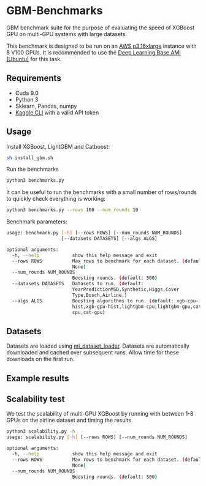 # GBM-Benchmarks
GBM benchmark suite for the purpose of evaluating the speed of XGBoost GPU on multi-GPU systems with large datasets.

This benchmark is designed to be run on an [AWS p3.16xlarge](https://aws.amazon.com/ec2/instance-types/p3/) instance with 8 V100 GPUs. It is recommended to use the [Deep Learning Base AMI (Ubuntu)](https://aws.amazon.com/marketplace/pp/B077GCZ4GR) for this task.

## Requirements
- Cuda 9.0
- Python 3
- Sklearn, Pandas, numpy
- [Kaggle CLI](https://github.com/Kaggle/kaggle-api) with a valid API token
## Usage
Install XGBoost, LightGBM and Catboost:
```sh
sh install_gbm.sh
```

Run the benchmarks
```sh
python3 benchmarks.py

```
It can be useful to run the benchmarks with a small number of rows/rounds to quickly check everything is working:
```sh
python3 benchmarks.py --rows 100 --num_rounds 10
```


Benchmark parameters:
```sh
usage: benchmark.py [-h] [--rows ROWS] [--num_rounds NUM_ROUNDS]
                    [--datasets DATASETS] [--algs ALGS]

optional arguments:
  -h, --help            show this help message and exit
  --rows ROWS           Max rows to benchmark for each dataset. (default:
                        None)
  --num_rounds NUM_ROUNDS
                        Boosting rounds. (default: 500)
  --datasets DATASETS   Datasets to run. (default:
                        YearPredictionMSD,Synthetic,Higgs,Cover
                        Type,Bosch,Airline,)
  --algs ALGS           Boosting algorithms to run. (default: xgb-cpu-
                        hist,xgb-gpu-hist,lightgbm-cpu,lightgbm-gpu,cat-
                        cpu,cat-gpu)

```

## Datasets
Datasets are loaded using [ml_dataset_loader](https://github.com/RAMitchell/ml_dataset_loader/tree/ac520d8c34d1d3bd68819e49dffd97f4a3f671c6). Datasets are automatically downloaded and cached over subsequent runs. Allow time for these downloads on the first run.

## Example results

## Scalability test
We test the scalability of multi-GPU XGBoost by running with between 1-8 GPUs on the airline dataset and timing the results.
```sh
python3 scalability.py -h
usage: scalability.py [-h] [--rows ROWS] [--num_rounds NUM_ROUNDS]

optional arguments:
  -h, --help            show this help message and exit
  --rows ROWS           Max rows to benchmark for each dataset. (default:
                        None)
  --num_rounds NUM_ROUNDS
                        Boosting rounds. (default: 500)
```


